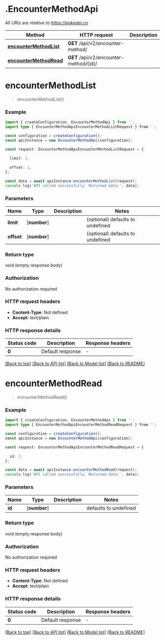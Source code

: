 # .EncounterMethodApi

All URIs are relative to *https://pokeapi.co*

Method | HTTP request | Description
------------- | ------------- | -------------
[**encounterMethodList**](EncounterMethodApi.md#encounterMethodList) | **GET** /api/v2/encounter-method/ | 
[**encounterMethodRead**](EncounterMethodApi.md#encounterMethodRead) | **GET** /api/v2/encounter-method/{id}/ | 


# **encounterMethodList**
> encounterMethodList()


### Example


```typescript
import { createConfiguration, EncounterMethodApi } from '';
import type { EncounterMethodApiEncounterMethodListRequest } from '';

const configuration = createConfiguration();
const apiInstance = new EncounterMethodApi(configuration);

const request: EncounterMethodApiEncounterMethodListRequest = {
  
  limit: 1,
  
  offset: 1,
};

const data = await apiInstance.encounterMethodList(request);
console.log('API called successfully. Returned data:', data);
```


### Parameters

Name | Type | Description  | Notes
------------- | ------------- | ------------- | -------------
 **limit** | [**number**] |  | (optional) defaults to undefined
 **offset** | [**number**] |  | (optional) defaults to undefined


### Return type

void (empty response body)

### Authorization

No authorization required

### HTTP request headers

 - **Content-Type**: Not defined
 - **Accept**: text/plain


### HTTP response details
| Status code | Description | Response headers |
|-------------|-------------|------------------|
**0** | Default response |  -  |

[[Back to top]](#) [[Back to API list]](README.md#documentation-for-api-endpoints) [[Back to Model list]](README.md#documentation-for-models) [[Back to README]](README.md)

# **encounterMethodRead**
> encounterMethodRead()


### Example


```typescript
import { createConfiguration, EncounterMethodApi } from '';
import type { EncounterMethodApiEncounterMethodReadRequest } from '';

const configuration = createConfiguration();
const apiInstance = new EncounterMethodApi(configuration);

const request: EncounterMethodApiEncounterMethodReadRequest = {
  
  id: 1,
};

const data = await apiInstance.encounterMethodRead(request);
console.log('API called successfully. Returned data:', data);
```


### Parameters

Name | Type | Description  | Notes
------------- | ------------- | ------------- | -------------
 **id** | [**number**] |  | defaults to undefined


### Return type

void (empty response body)

### Authorization

No authorization required

### HTTP request headers

 - **Content-Type**: Not defined
 - **Accept**: text/plain


### HTTP response details
| Status code | Description | Response headers |
|-------------|-------------|------------------|
**0** | Default response |  -  |

[[Back to top]](#) [[Back to API list]](README.md#documentation-for-api-endpoints) [[Back to Model list]](README.md#documentation-for-models) [[Back to README]](README.md)


